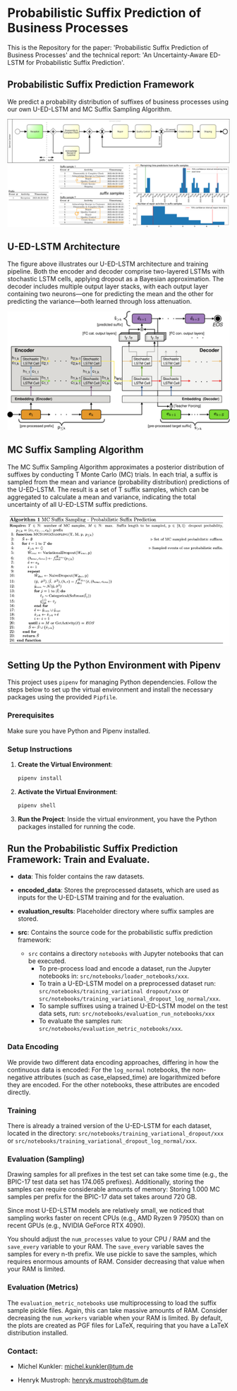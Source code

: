 # Probabilistic Suffix Prediction of Business Processes

This is the Repository for the paper: 'Probabilistic Suffix Prediction of Business Processes' and the technical report: 'An Uncertainty-Aware ED-LSTM for Probabilistic Suffix Prediction'.

## Probabilistic Suffix Prediction Framework
We predict a probability distribution of suffixes of business processes using our own U-ED-LSTM and MC Suffix Sampling Algorithm.

![Example Image](./img/example.png)

## U-ED-LSTM Architecture

The figure above illustrates our U-ED-LSTM architecture and training pipeline. Both the encoder and decoder comprise two-layered LSTMs with stochastic LSTM cells, applying dropout as a Bayesian approximation. The decoder includes multiple output layer stacks, with each output layer containing two neurons—one for predicting the mean and the other for predicting the variance—both learned through loss attenuation.

![Exemplary U-ED-LSTM model and training pipeline](./img/U-ED-LSTM-Architecture.png)

## MC Suffix Sampling Algorithm
The MC Suffix Sampling Algorithm approximates a posterior distribution of suffixes by conducting T Monte Carlo (MC) trials. In each trial, a suffix is sampled from the mean and variance (probability distribution) predictions of the U-ED-LSTM. The result is a set of T suffix samples, which can be aggregated to calculate a mean and variance, indicating the total uncertainty of all U-ED-LSTM suffix predictions.

![MC Suffxi Sampling Algorithm](./img/MC-Suffix-Sampling-Algorithm.png)

## Setting Up the Python Environment with Pipenv

This project uses `pipenv` for managing Python dependencies. Follow the steps below to set up the virtual environment and install the necessary packages using the provided `Pipfile`.

### Prerequisites
Make sure you have Python and Pipenv installed.

### Setup Instructions

1. **Create the Virtual Environment**:
    
    ```bash
    pipenv install
    ```

2. **Activate the Virtual Environment**:
    
    ```bash
    pipenv shell
    ```

3. **Run the Project**: Inside the virtual environment, you have the Python packages installed for running the code.


## Run the Probabilistic Suffix Prediction Framework: Train and Evaluate.

- **data**: This folder contains the raw datasets.

- **encoded_data**: Stores the preprocessed datasets, which are used as inputs for the U-ED-LSTM training and for the evaluation.

- **evaluation_results**: Placeholder directory where suffix samples are stored.

- **src**: Contains the source code for the probabilistic suffix prediction framework:
    - ``src`` contains a directory ``notebooks`` with Jupyter notebooks that can be executed.
        - To pre-process load and encode a dataset, run the Jupyter notebooks in: ``src/notebooks/loader_notebooks/xxx``.
        - To train a U-ED-LSTM model on a preprocessed dataset run: ``src/notebooks/training_variatinal dropout/xxx`` or ``src/notebooks/training_variational_dropout_log_normal/xxx``.
        - To sample suffixes using a trained U-ED-LSTM model on the test data sets, run: ``src/notebooks/evaluation_run_notebooks/xxx``
        - To evaluate the samples run: ``src/notebooks/evaluation_metric_notebooks/xxx``.
     
### Data Encoding

We provide two different data encoding approaches, differing in how the continuous data is encoded:
For the ``log_normal`` notebooks, the non-negative attributes (such as case_elapsed_time) are logarithmized before they are encoded.
For the other notebooks, these attributes are encoded directly.

### Training

There is already a trained version of the U-ED-LSTM for each dataset, located in the directory: ``src/notebooks/training_variational_dropout/xxx`` or ``src/notebooks/training_variational_dropout_log_normal/xxx``.

### Evaluation (Sampling)

Drawing samples for all prefixes in the test set can take some time (e.g., the BPIC-17 test data set has 174.065 prefixes).
Additionally, storing the samples can require considerable amounts of memory: Storing 1.000 MC samples per prefix for the BPIC-17 data set takes around 720 GB.

Since most U-ED-LSTM models are relatively small, we noticed that sampling works faster on recent CPUs (e.g., AMD Ryzen 9 7950X) than on recent GPUs (e.g., NVIDIA GeForce RTX 4090).

You should adjust the ``num_processes`` value to your CPU / RAM and the ``save_every`` variable to your RAM.
The ``save_every`` variable saves the samples for every n-th prefix. We use pickle to save the samples, which requires enormous amounts of RAM. Consider decreasing that value when your RAM is limited.

### Evaluation (Metrics)

The ``evaluation_metric_notebooks`` use multiprocessing to load the suffix sample pickle files. Again, this can take massive amounts of RAM. Consider decreasing the ``num_workers`` variable when your RAM is limited.
By default, the plots are created as PGF files for LaTeX, requiring that you have a LaTeX distribution installed.

### Contact:
- Michel Kunkler: michel.kunkler@tum.de

- Henryk Mustroph: henryk.mustroph@tum.de